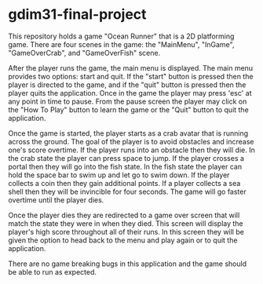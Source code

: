 # gdim31-final-project

This repository holds a game "Ocean Runner" that is a 2D platforming game. There are four
scenes in the game: the "MainMenu", "InGame", "GameOverCrab", and "GameOverFish" scene.

After the player runs the game, the main menu is displayed. The main menu provides two
options: start and quit. If the "start" button is pressed then the player is directed to
the game, and if the "quit" button is pressed then the player quits the application. Once in
the game the player may press 'esc' at any point in time to pause. From the pause screen
the player may click on the "How To Play" button to learn the game or the "Quit" button
to quit the application.

Once the game is started, the player starts as a crab avatar that is running across the ground. The
goal of the player is to avoid obstacles and increase one's score overtime. If the player runs
into an obstacle then they will die. In the crab state the player can press space to jump. If
the player crosses a portal then they will go into the fish state. In the fish state the player
can hold the space bar to swim up and let go to swim down. If the player collects a coin
then they gain additional points. If a player collects a sea shell then they will be
invincible for four seconds. The game will go faster overtime until the player dies.

Once the player dies they are redirected to a game over screen that will match the state
they were in when they died. This screen will display the player's high score throughout
all of their runs. In this screen they will be given the option to head back to the menu
and play again or to quit the application.

There are no game breaking bugs in this application and the game should be able to run as expected.
